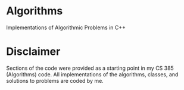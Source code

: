 # Algorithms
Implementations of Algorithmic Problems in C++

# Disclaimer
Sections of the code were provided as a starting point in my CS 385 (Algorithms) code. All implementations of the algorithms, classes, and solutions to problems are coded by me.

